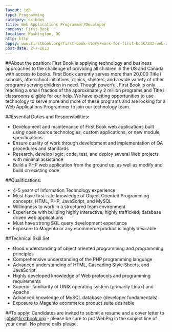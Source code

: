```yaml
---
layout: job
type: Programming
category: dc-bdev
title: Web Applications Programmer/Developer
company: First Book
location: Washington, DC
http: http
apply: www.firstbook.org/first-book-story/work-for-first-book/232-web-applications-programmerdeveloper
post-date: 2-7-2013
---
```


##About the position:
First Book is applying technology and business approaches to the challenge of providing all children in the US and Canada with access to books. First Book currently serves more than 20,000 Title I schools, afterschool initiatives, clinics, shelters, and a wide variety of other programs serving children in need. Though powerful, First Book is only reaching a small fraction of the approximately 2 million programs and Title I classrooms eligible for our help. We have exciting opportunities to use technology to serve more and more of these programs and are looking for a Web Applications Programmer to join our technology team.

##Essential Duties and Responsibilities:
* Development and maintenance of First Book web applications built using open source technologies, custom applications, or new module specifications
* Ensure quality of work through development and implementation of QA procedures and standards
* Research, develop logic, code, test, and deploy several Web projects with minimal assistance
* Build a PHP web application from the ground up, as well as modify and build on existing code

##Qualifications:
* 4-5 years of Information Technology experience
* Must have first-rate knowledge of Object Oriented Programming concepts, HTML, PHP, JavaScript, and MySQL
* Willingness to work in a structured team environment
* Experience with building highly interactive, highly trafficked, database driven web applications
* Must have strong SQL query development experience
* Exposure to Magento or any ecommerce product is highly desirable

##Technical Skill Set
* Good understanding of object oriented programming and programming principles
* Comprehensive understanding of the PHP programming language
* Advanced understanding of HTML, Cascading Style Sheets, and JavaScript.
* Highly developed knowledge of Web protocols and programming requirements
* Superior familiarity of UNIX operating system (primarily Linux) and Apache
* Advanced knowledge of MySQL database (developer fundamentals)
* Exposure to Magento ecommerce product suite desirable

##To apply:
Candidates are invited to submit a resume and a cover letter to jobs@firstbook.org - please be sure to put WebPrg in the subject line of your email. No phone calls please.